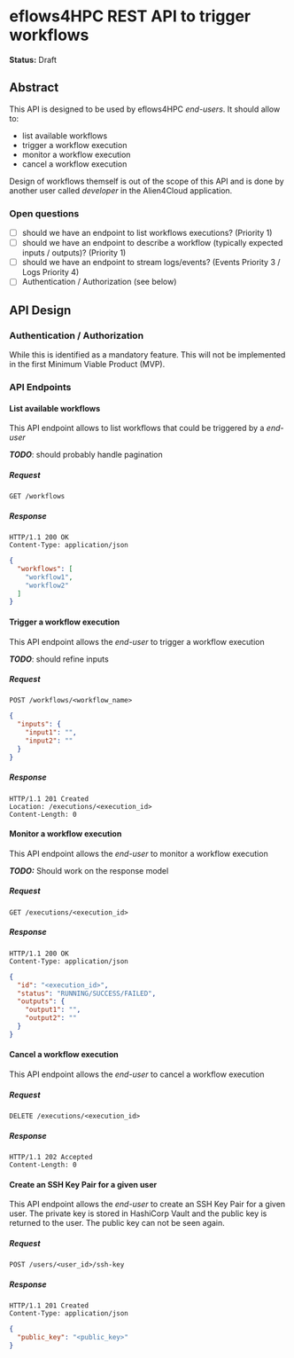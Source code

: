 # eflows4HPC REST API to trigger workflows

**Status:** Draft

## Abstract

This API is designed to be used by eflows4HPC *end-users*. It should allow to:

* list available workflows
* trigger a workflow execution
* monitor a workflow execution
* cancel a workflow execution

Design of workflows themself is out of the scope of this API and is done by another user called *developer* in the Alien4Cloud application.

### Open questions

* [ ] should we have an endpoint to list workflows executions? (Priority 1)
* [ ] should we have an endpoint to describe a workflow (typically expected inputs / outputs)? (Priority 1)
* [ ] should we have an endpoint to stream logs/events? (Events Priority 3 / Logs Priority 4)
* [ ] Authentication / Authorization (see below)

## API Design

### Authentication / Authorization

While this is identified as a mandatory feature. This will not be implemented in the first Minimum Viable Product (MVP).

### API Endpoints

#### List available workflows

This API endpoint allows to list workflows that could be triggered by a *end-user*

***TODO***: should probably handle pagination

##### Request

`GET /workflows`

##### Response

```
HTTP/1.1 200 OK
Content-Type: application/json
```

```json
{
  "workflows": [
    "workflow1",
    "workflow2"
  ]
}
```

#### Trigger a workflow execution

This API endpoint allows the *end-user* to trigger a workflow execution

***TODO***: should refine inputs

##### Request

`POST /workflows/<workflow_name>`

```json
{
  "inputs": {
    "input1": "",
    "input2": ""
  }
}
```

##### Response

```
HTTP/1.1 201 Created
Location: /executions/<execution_id>
Content-Length: 0
```

#### Monitor a workflow execution

This API endpoint allows the *end-user* to monitor a workflow execution

***TODO:*** Should work on the response model

##### Request

`GET /executions/<execution_id>`

##### Response

```
HTTP/1.1 200 OK
Content-Type: application/json
```

```json
{
  "id": "<execution_id>",
  "status": "RUNNING/SUCCESS/FAILED",
  "outputs": {
    "output1": "",
    "output2": ""
  }
}
```

#### Cancel a workflow execution

This API endpoint allows the *end-user* to cancel a workflow execution


##### Request

`DELETE /executions/<execution_id>`

##### Response

```
HTTP/1.1 202 Accepted
Content-Length: 0
```

#### Create an SSH Key Pair for a given user

This API endpoint allows the *end-user* to create an SSH Key Pair for a given user.
The private key is stored in HashiCorp Vault and the public key is returned to the user.
The public key can not be seen again.

##### Request

`POST /users/<user_id>/ssh-key`

##### Response

```
HTTP/1.1 201 Created
Content-Type: application/json
```

```json
{
  "public_key": "<public_key>"
}
```
